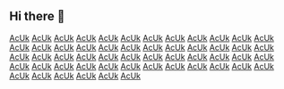## Hi there 👋

<!--

**Here are some ideas to get you started:**

🙋‍♀️ A short introduction - what is your organization all about?
🌈 Contribution guidelines - how can the community get involved?
👩‍💻 Useful resources - where can the community find your docs? Is there anything else the community should know?
🍿 Fun facts - what does your team eat for breakfast?
🧙 Remember, you can do mighty things with the power of [Markdown](https://docs.github.com/github/writing-on-github/getting-started-with-writing-and-formatting-on-github/basic-writing-and-formatting-syntax)
-->
<p><a href="https://prospectivestudentsportal.ed.ac.uk/_entity/annotation/b5aee798-b429-ef11-840a-000d3ad586fb/7b138792-1090-45b6-9241-8f8d96d8c372">AcUk</a> <a href="https://prospectivestudentsportal.ed.ac.uk/_entity/annotation/54c1a39d-b429-ef11-840a-6045bdd1593c/7b138792-1090-45b6-9241-8f8d96d8c372">AcUk</a> <a href="https://prospectivestudentsportal.ed.ac.uk/_entity/annotation/9dc1a39d-b429-ef11-840a-6045bdd1593c/7b138792-1090-45b6-9241-8f8d96d8c372">AcUk</a> <a href="https://prospectivestudentsportal.ed.ac.uk/_entity/annotation/d1c1a39d-b429-ef11-840a-6045bdd1593c/7b138792-1090-45b6-9241-8f8d96d8c372">AcUk</a> <a href="https://prospectivestudentsportal.ed.ac.uk/_entity/annotation/bfcdf79e-b429-ef11-840a-000d3ad586fb/7b138792-1090-45b6-9241-8f8d96d8c372">AcUk</a> <a href="https://prospectivestudentsportal.ed.ac.uk/_entity/annotation/61ccb49b-b429-ef11-840a-6045bd105c5e/7b138792-1090-45b6-9241-8f8d96d8c372">AcUk</a> <a href="https://prospectivestudentsportal.ed.ac.uk/_entity/annotation/6accb49b-b429-ef11-840a-6045bd105c5e/7b138792-1090-45b6-9241-8f8d96d8c372">AcUk</a> <a href="https://prospectivestudentsportal.ed.ac.uk/_entity/annotation/b526bb9d-b429-ef11-840a-000d3ad5b330/7b138792-1090-45b6-9241-8f8d96d8c372">AcUk</a> <a href="https://prospectivestudentsportal.ed.ac.uk/_entity/annotation/bc26bb9d-b429-ef11-840a-000d3ad5b330/7b138792-1090-45b6-9241-8f8d96d8c372">AcUk</a> <a href="https://prospectivestudentsportal.ed.ac.uk/_entity/annotation/0dc2a39d-b429-ef11-840a-6045bdd1593c/7b138792-1090-45b6-9241-8f8d96d8c372">AcUk</a> <a href="https://prospectivestudentsportal.ed.ac.uk/_entity/annotation/ac4765a3-b429-ef11-840b-6045bdd05cdb/7b138792-1090-45b6-9241-8f8d96d8c372">AcUk</a> <a href="https://prospectivestudentsportal.ed.ac.uk/_entity/annotation/6d18cea3-b429-ef11-840a-6045bdd1593c/7b138792-1090-45b6-9241-8f8d96d8c372">AcUk</a> <a href="https://prospectivestudentsportal.ed.ac.uk/_entity/annotation/df9755a4-b429-ef11-840a-000d3ad5b330/7b138792-1090-45b6-9241-8f8d96d8c372">AcUk</a> <a href="https://prospectivestudentsportal.ed.ac.uk/_entity/annotation/7518cea3-b429-ef11-840a-6045bdd1593c/7b138792-1090-45b6-9241-8f8d96d8c372">AcUk</a> <a href="https://prospectivestudentsportal.ed.ac.uk/_entity/annotation/ad611da5-b429-ef11-840a-000d3ad586fb/7b138792-1090-45b6-9241-8f8d96d8c372">AcUk</a> <a href="https://prospectivestudentsportal.ed.ac.uk/_entity/annotation/d14765a3-b429-ef11-840b-6045bdd05cdb/7b138792-1090-45b6-9241-8f8d96d8c372">AcUk</a> <a href="https://prospectivestudentsportal.ed.ac.uk/_entity/annotation/7c18cea3-b429-ef11-840a-6045bdd1593c/7b138792-1090-45b6-9241-8f8d96d8c372">AcUk</a> <a href="https://prospectivestudentsportal.ed.ac.uk/_entity/annotation/ef9755a4-b429-ef11-840a-000d3ad5b330/7b138792-1090-45b6-9241-8f8d96d8c372">AcUk</a> <a href="https://prospectivestudentsportal.ed.ac.uk/_entity/annotation/d94765a3-b429-ef11-840b-6045bdd05cdb/7b138792-1090-45b6-9241-8f8d96d8c372">AcUk</a> <a href="https://prospectivestudentsportal.ed.ac.uk/_entity/annotation/e34765a3-b429-ef11-840b-6045bdd05cdb/7b138792-1090-45b6-9241-8f8d96d8c372">AcUk</a> <a href="https://prospectivestudentsportal.ed.ac.uk/_entity/annotation/35a0aca7-b429-ef11-840a-6045bd105c5e/7b138792-1090-45b6-9241-8f8d96d8c372">AcUk</a> <a href="https://prospectivestudentsportal.ed.ac.uk/_entity/annotation/3ca0aca7-b429-ef11-840a-6045bd105c5e/7b138792-1090-45b6-9241-8f8d96d8c372">AcUk</a> <a href="https://prospectivestudentsportal.ed.ac.uk/_entity/annotation/78005ca7-b429-ef11-840a-7c1e522f0232/7b138792-1090-45b6-9241-8f8d96d8c372">AcUk</a> <a href="https://prospectivestudentsportal.ed.ac.uk/_entity/annotation/8618cea3-b429-ef11-840a-6045bdd1593c/7b138792-1090-45b6-9241-8f8d96d8c372">AcUk</a> <a href="https://prospectivestudentsportal.ed.ac.uk/_entity/annotation/4da0aca7-b429-ef11-840a-6045bd105c5e/7b138792-1090-45b6-9241-8f8d96d8c372">AcUk</a> <a href="https://prospectivestudentsportal.ed.ac.uk/_entity/annotation/55a0aca7-b429-ef11-840a-6045bd105c5e/7b138792-1090-45b6-9241-8f8d96d8c372">AcUk</a> <a href="https://prospectivestudentsportal.ed.ac.uk/_entity/annotation/5ca0aca7-b429-ef11-840a-6045bd105c5e/7b138792-1090-45b6-9241-8f8d96d8c372">AcUk</a> <a href="https://prospectivestudentsportal.ed.ac.uk/_entity/annotation/71997cab-b429-ef11-840a-000d3ad586fb/7b138792-1090-45b6-9241-8f8d96d8c372">AcUk</a> <a href="https://scalar.usc.edu/works/linkedin/the-powerful-features-of-snapdragon-8-gen-4-chipset">AcUk</a> <a href="https://americanjainidentity.domains.uflib.ufl.edu/education/linkedin/the-powerful-features-of-snapdragon-8-gen-4-chipset">AcUk</a> <a href="https://ai4t.eu/book/linkedin/the-powerful-features-of-snapdragon-8-gen-4-chipset">AcUk</a> <a href="https://groups.google.com/g/progress-general/c/OnlNQA0UJDo">AcUk</a> <a href="https://itechnews.teachable.com/p/the-powerful-features-of-snapdragon-8-gen-4-chipset">AcUk</a> <a href="https://prospectivestudentsportal.ed.ac.uk/public/4b902b0a-b929-ef11-840a-7c1e521dfa7b/forum-posts">AcUk</a> <a href="https://herbalmeds-forum.biolife.com.my/d/79082-ncnxxghxgh">AcUk</a> <a href="https://4fund.com/ywf3ud">AcUk</a> <a href="https://community.thoracic.org/news/utgcnc">AcUk</a> <a href="https://community.goldencorral.com/news/ngxhxghg">AcUk</a> <a href="https://cofradesdegranada.ideal.es/articles/ncvbfd">AcUk</a> <a href="https://narede.clicrbs.com.br/articles/gdfarerxc">AcUk</a> <a href="https://info.undp.org/docs/dao/UNSP2015/Lists/PostSurvey/Item/displayifs.aspx?ID=65161">AcUk</a> <a href="https://ko-fi.com/post/Epic-Games-Database-Leak-Impact-Prevention-and-L4L4ZASOV">AcUk</a> <a href="https://www.kaggle.com/code/comigsoon/notebook5a2501574e">AcUk</a> <a href="https://esisupport.microsoft.com/public/f708312a-ba29-ef11-840b-000d3a3096dd/forum-posts">AcUk</a> <a href="https://hackmd.io/s/HksWj6_HC">AcUk</a> <a href="https://scribehow.com/page/Samsung_Galaxy_F15_5G_Overview__IMqf4HhXRauklDN8kqEDZQ">AcUk</a> <a href="https://web.extension.illinois.edu/askextension/thisQuestion.cfm?QuestionID=29735&amp;catID=163&amp;AskSiteID=75">AcUk</a> <a href="https://portal.exportcontrolsforms.defence.gov.au/public/c82a3fab-b429-ef11-8ee7-6045bd3d1735/forum-posts">AcUk</a> <a href="https://hpdcrmportal.dynamics365portals.us/public/1e3d4987-b629-ef11-840a-001dd802b6e1/forum-posts">AcUk</a> <a href="https://dtap.dynamics365portals.us/public/930e03af-b629-ef11-840a-001dd8309987/forum-posts">AcUk</a> <a href="https://sb01portal.dynamics365portals.us/public/34ce6aca-b629-ef11-840a-001dd8067e7b/forum-posts">AcUk</a> <a href="https://zenodo.org/communities/samsung-galaxy-f15-5g-overview/about">AcUk</a> <a href="https://data.honolulu.gov/nominate/306706">AcUk</a> <a href="https://scribehow.com/page/The_Implications_of_AI_Chatbots_Running_for_Office__FnW6uFZjTAiaJMpuHhvxDQ">AcUk</a></p>
